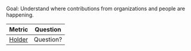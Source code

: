 
Goal: Understand where contributions from organizations and people are happening.


Metric | Question
--- | ---
[Holder]() | Question?
